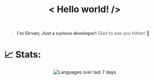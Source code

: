 
<h1 align='center'>< Hello world! /></h1>

<br>

> **I'm Sirvan; Just a curious developer!**
> Glad to see you hither! 👀


# 📈 Stats:
<div align='center'>
    <div>
        <a href='https://github.com/SirvanCheraghiNilaki'></a><img src='https://github-readme-stats.vercel.app/api/wakatime?username=SirvanCheraghiNilaki&layout=compact&hide_border=true&show_icons=true&theme=radical' alt='Languages over last 7 days' align='center'/><a/>
    </div>
    <br>

</div>
